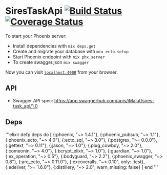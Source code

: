 # SiresTaskApi [![Build Status](https://travis-ci.com/avcg/sires_task_api.svg?branch=master)](https://travis-ci.com/avcg/sires_task_api) [![Coverage Status](https://coveralls.io/repos/github/avcg/sires_task_api/badge.svg?branch=master)](https://coveralls.io/github/avcg/sires_task_api?branch=master)

To start your Phoenix server:

  * Install dependencies with `mix deps.get`
  * Create and migrate your database with `mix ecto.setup`
  * Start Phoenix endpoint with `mix phx.server`
  * To create swagger.json `mix swagger`

Now you can visit [`localhost:4000`](http://localhost:4000) from your browser.

## API

  * Swagger API spec: https://app.swaggerhub.com/apis/iMalut/sires-task_api/1.0

## Deps

'''elixir
  defp deps do
    [
      {:phoenix, "~> 1.4.1"},
      {:phoenix_pubsub, "~> 1.1"},
      {:phoenix_ecto, "~> 4.0"},
      {:ecto_sql, "~> 3.0"},
      {:postgrex, ">= 0.0.0"},
      {:gettext, "~> 0.11"},
      {:jason, "~> 1.0"},
      {:plug_cowboy, "~> 2.0"},
      {:comeonin, "~> 4.0"},
      {:bcrypt_elixir, "~> 1.0"},
      {:guardian, "~> 1.0"},
      {:ex_operation, "~> 0.5"},
      {:bodyguard, "~> 2.2"},
      {:phoenix_swagger, "~> 0.8"},
      {:arc_ecto, "~> 0.11.0"},
      {:excoveralls, "~> 0.10", only: :test},
      {:edeliver, ">= 1.6.0"},
      {:distillery, "~> 2.0", warn_missing: false}
    ]
  end
'''
